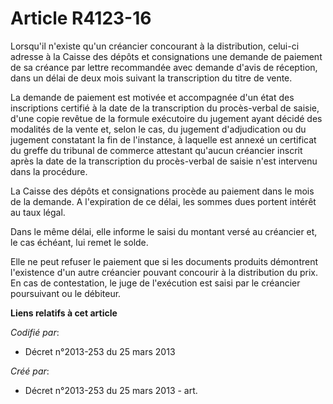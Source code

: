 # Article R4123-16

Lorsqu'il n'existe qu'un créancier concourant à la distribution, celui-ci adresse à la Caisse des dépôts et consignations une
demande de paiement de sa créance par lettre recommandée avec demande d'avis de réception, dans un délai de deux mois suivant
la transcription du titre de vente.

La demande de paiement est motivée et accompagnée d'un état des inscriptions certifié à la date de la transcription du
procès-verbal de saisie, d'une copie revêtue de la formule exécutoire du jugement ayant décidé des modalités de la vente et,
selon le cas, du jugement d'adjudication ou du jugement constatant la fin de l'instance, à laquelle est annexé un certificat
du greffe du tribunal de commerce attestant qu'aucun créancier inscrit après la date de la transcription du procès-verbal de
saisie n'est intervenu dans la procédure.

La Caisse des dépôts et consignations procède au paiement dans le mois de la demande. A l'expiration de ce délai, les sommes
dues portent intérêt au taux légal.

Dans le même délai, elle informe le saisi du montant versé au créancier et, le cas échéant, lui remet le solde.

Elle ne peut refuser le paiement que si les documents produits démontrent l'existence d'un autre créancier pouvant concourir
à la distribution du prix. En cas de contestation, le juge de l'exécution est saisi par le créancier poursuivant ou le
débiteur.

**Liens relatifs à cet article**

_Codifié par_:

  - Décret n°2013-253 du 25 mars 2013

_Créé par_:

  - Décret n°2013-253 du 25 mars 2013 - art.

